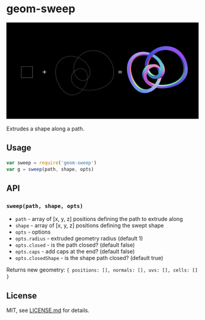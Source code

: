 # geom-sweep

![](screenshot.png)

Extrudes a shape along a path.

## Usage

```javascript
var sweep = require('geom-sweep')
var g = sweep(path, shape, opts)
```

## API

### `sweep(path, shape, opts)`

- `path` - array of [x, y, z] positions defining the path to extrude along
- `shape` - array of [x, y, z] positions defining the swept shape
- `opts` - options
- `opts.radius` - extruded geometry radius (default 1)
- `opts.closed` - is the path closed? (default false)
- `opts.caps` - add caps at the end? (default false)
- `opts.closedShape` - is the shape path closed? (default true)

Returns new geometry: `{ positions: [], normals: [], uvs: [], cells: [] }`

## License

MIT, see [LICENSE.md](http://github.com/vorg/geom-sweep/blob/master/LICENSE.md) for details.
